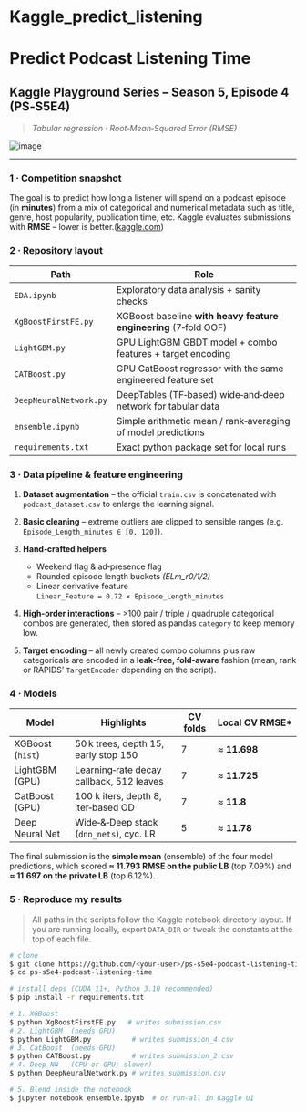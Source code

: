 # Kaggle_predict_listening
# Predict Podcast Listening Time

## Kaggle Playground Series – Season 5, Episode 4 (PS‑S5E4)

> *Tabular regression · Root‑Mean‑Squared Error (RMSE)*

![image](https://github.com/user-attachments/assets/44935934-b7e4-41ea-bb4c-78c3f8fc47a2)

---

### 1 · Competition snapshot

The goal is to predict how long a listener will spend on a podcast episode (in **minutes**) from a mix of categorical and numerical metadata such as title, genre, host popularity, publication time, etc. Kaggle evaluates submissions with **RMSE** – lower is better.([kaggle.com](https://www.kaggle.com/competitions/playground-series-s5e4?utm_source=chatgpt.com))

### 2 · Repository layout

| Path                   | Role                                                                                |
| ---------------------- | ----------------------------------------------------------------------------------- |
| `EDA.ipynb`            | Exploratory data analysis + sanity checks                                           |
| `XgBoostFirstFE.py`    | XGBoost baseline **with heavy feature engineering** (7‑fold OOF)|
| `LightGBM.py`          | GPU LightGBM GBDT model + combo features + target encoding |
| `CATBoost.py`          | GPU CatBoost regressor with the same engineered feature set |
| `DeepNeuralNetwork.py` | DeepTables (TF‑based) wide‑and‑deep network for tabular data |
| `ensemble.ipynb`       | Simple arithmetic mean / rank‑averaging of model predictions |
| `requirements.txt`     | Exact python package set for local runs                           

### 3 · Data pipeline & feature engineering

1. **Dataset augmentation** – the official `train.csv` is concatenated with `podcast_dataset.csv` to enlarge the learning signal.
2. **Basic cleaning** – extreme outliers are clipped to sensible ranges (e.g. `Episode_Length_minutes ∈ [0, 120]`).
3. **Hand‑crafted helpers**

   * Weekend flag & ad‑presence flag
   * Rounded episode length buckets *(ELm\_r0/1/2)*
   * Linear derivative feature `Linear_Feature = 0.72 × Episode_Length_minutes`
4. **High‑order interactions** – >100 pair / triple / quadruple categorical combos are generated, then stored as pandas `category` to keep memory low.
5. **Target encoding** – all newly created combo columns plus raw categoricals are encoded in a **leak‑free, fold‑aware** fashion (mean, rank or RAPIDS’ `TargetEncoder` depending on the script).

### 4 · Models

| Model            | Highlights                               | CV folds | Local CV RMSE\* |
| ---------------- | ---------------------------------------- | -------- | --------------- |
| XGBoost (`hist`) | 50 k trees, depth 15, early stop 150     | 7       | ≈ **11.698**      |
| LightGBM (GPU)   | Learning‑rate decay callback, 512 leaves | 7        | ≈ **11.725**      |
| CatBoost (GPU)   | 100 k iters, depth 8, iter‑based OD      | 7        | ≈ **11.8**      |
| Deep Neural Net  | Wide‑&‑Deep stack (`dnn_nets`), cyc. LR  | 5        | ≈ **11.78**      |


The final submission is the **simple mean** (ensemble) of the four model predictions, which scored **≈ 11.793 RMSE on the public LB** (top 7.09%) and **≈ 11.697 on the private LB** (top 6.12%).

### 5 · Reproduce my results

> All paths in the scripts follow the Kaggle notebook directory layout. If you are running locally, export `DATA_DIR` or tweak the constants at the top of each file.

```bash
# clone
$ git clone https://github.com/<your‑user>/ps‑s5e4‑podcast‑listening‑time.git
$ cd ps‑s5e4‑podcast‑listening‑time

# install deps (CUDA 11+, Python 3.10 recommended)
$ pip install -r requirements.txt

# 1. XGBoost
$ python XgBoostFirstFE.py   # writes submission.csv
# 2. LightGBM  (needs GPU)
$ python LightGBM.py          # writes submission_4.csv
# 3. CatBoost  (needs GPU)
$ python CATBoost.py          # writes submission_2.csv
# 4. Deep NN   (CPU or GPU; slower)
$ python DeepNeuralNetwork.py # writes submission.csv

# 5. Blend inside the notebook
$ jupyter notebook ensemble.ipynb  # or run‑all in Kaggle UI
```
